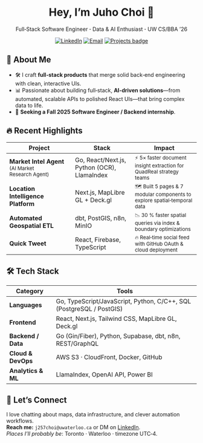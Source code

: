 <!-- -------------------------------------------------------------------- -->
<!-- Header -->
<h1 align="center">Hey, I’m Juho Choi 👋</h1>
<p align="center">
  Full‑Stack&nbsp;Software&nbsp;Engineer&nbsp;<b>&middot;</b>&nbsp;Data&nbsp;&amp;&nbsp;AI&nbsp;Enthusiast&nbsp;<b>&middot;</b>&nbsp;UW CS/BBA ’26
</p>

<p align="center">
  <a href="https://linkedin.com/in/cjuho"><img src="https://img.shields.io/badge/LinkedIn-blue?logo=linkedin&logoColor=white" alt="LinkedIn"></a>
  <a href="mailto:j257choi@uwaterloo.ca"><img src="https://img.shields.io/badge/Email-red?logo=gmail&logoColor=white" alt="Email"></a>
  <a href="https://github.com/jh-choi98?tab=repositories"><img src="https://img.shields.io/badge/Projects-30%2B-ff69b4" alt="Projects badge"></a>
</p>
<!-- -------------------------------------------------------------------- -->

## 🚀 About Me

- 🛠️ I craft **full‑stack products** that merge solid back‑end engineering with clean, interactive UIs.
- 📊 Passionate about building full‑stack, **AI‑driven solutions**—from automated, scalable APIs to polished React UIs—that bring complex data to life.
- 🎯 **Seeking a Fall 2025 Software Engineer / Backend internship**.

## 🔥 Recent Highlights

| Project                                                          | Stack                                       | Impact                                                                              |
| ---------------------------------------------------------------- | ------------------------------------------- | ----------------------------------------------------------------------------------- |
| **Market Intel Agent** <br><sub>(AI Market Research Agent)</sub> | Go, React/Next.js, Python (OCR), LlamaIndex | <sup>⚡ 5× faster document insight extraction for QuadReal strategy teams</sup>     |
| **Location Intelligence Platform**                               | Next.js, MapLibre GL + Deck.gl              | <sup>🗺️ Built 5 pages & 7 modular components to explore spatial‑temporal data</sup> |
| **Automated Geospatial ETL**                                     | dbt, PostGIS, n8n, MinIO                    | <sup>📉 30 % faster spatial queries via index & boundary optimizations</sup>        |
| **Quick Tweet**                                                  | React, Firebase, TypeScript                 | <sup>🔥 Real‑time social feed with GitHub OAuth & cloud deployment</sup>            |

## 🛠 Tech Stack

| Category           | Tools                                                                |
| ------------------ | -------------------------------------------------------------------- |
| **Languages**      | Go, TypeScript/JavaScript, Python, C/C++, SQL (PostgreSQL / PostGIS) |
| **Frontend**       | React, Next.js, Tailwind CSS, MapLibre GL, Deck.gl                   |
| **Backend / Data** | Go (Gin/Fiber), Python, Supabase, dbt, n8n, REST/GraphQL             |
| **Cloud & DevOps** | AWS S3 · CloudFront, Docker, GitHub                                  |
| **Analytics & ML** | LlamaIndex, OpenAI API, Power BI                                     |

<!-- ## 📈 GitHub Stats

<p align="center">
  <img src="https://github-readme-stats.vercel.app/api?username=jh-choi98&show_icons=true&hide_title=true&count_private=true" alt="Stats"><br>
  <img src="https://github-readme-streak-stats.herokuapp.com/?user=jh-choi98&hide_border=true" alt="Streak">
</p> -->

## 💬 Let’s Connect

I love chatting about maps, data infrastructure, and clever automation workflows.  
**Reach me:** `j257choi@uwaterloo.ca` or DM on [LinkedIn](https://linkedin.com/in/cjuho).  
_Places I’ll probably be_: Toronto · Waterloo · timezone UTC‑4.

<!-- -------------------------------------------------------------------- -->
<!-- Pinned repos (update via GitHub UI) -->
<!-- -------------------------------------------------------------------- -->
